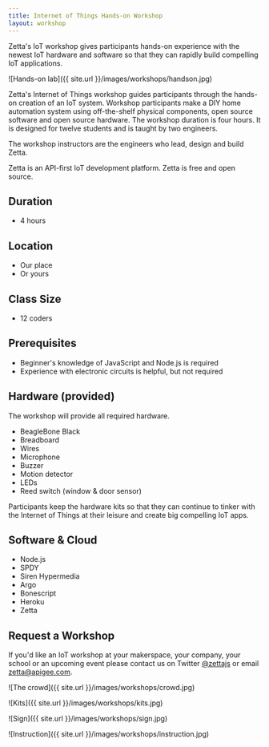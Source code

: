 ```yaml
---
title: Internet of Things Hands-on Workshop
layout: workshop
---
```


Zetta's IoT workshop gives participants hands-on experience with the newest IoT hardware and software so that they can rapidly build compelling IoT applications.

![Hands-on lab]({{ site.url }}/images/workshops/handson.jpg)

Zetta's Internet of Things workshop guides participants through the hands-on creation of an IoT system.
Workshop participants make a DIY home automation system using off-the-shelf physical components, open source software and open source hardware. The workshop duration is four hours. It is designed for twelve students and is taught by two engineers.

The workshop instructors are the engineers who lead, design and build Zetta.

Zetta is an API-first IoT development platform. Zetta is free and open source.

## Duration

* 4 hours

## Location

* Our place
* Or yours

## Class Size

* 12 coders

## Prerequisites

* Beginner's knowledge of JavaScript and Node.js is required
* Experience with electronic circuits is helpful, but not required

## Hardware (provided)

The workshop will provide all required hardware.

* BeagleBone Black
* Breadboard
* Wires
* Microphone
* Buzzer
* Motion detector
* LEDs
* Reed switch (window & door sensor)

Participants keep the hardware kits so that they can continue to tinker with the Internet of Things at their leisure and create big compelling IoT apps.

## Software & Cloud

* Node.js
* SPDY
* Siren Hypermedia
* Argo
* Bonescript
* Heroku
* Zetta

## Request a Workshop

If you'd like an IoT workshop at your makerspace, your company, your school or an upcoming event please contact us on Twitter [@zettajs](http://twitter.com/zettajs) or email [zetta@apigee.com](mailto:zetta@apigee.com).

![The crowd]({{ site.url }}/images/workshops/crowd.jpg)

![Kits]({{ site.url }}/images/workshops/kits.jpg)

![Sign]({{ site.url }}/images/workshops/sign.jpg)

![Instruction]({{ site.url }}/images/workshops/instruction.jpg)

